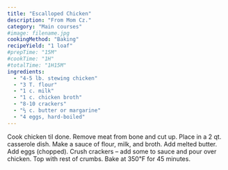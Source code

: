 ```yaml
---
title: "Escalloped Chicken"
description: "From Mom Cz."
category: "Main courses"
#image: filename.jpg
cookingMethod: "Baking"
recipeYield: "1 loaf"
#prepTime: "15M"
#cookTime: "1H"
#totalTime: "1H15M"
ingredients:
  - "4-5 lb. stewing chicken"
  - "3 T. flour"
  - "1 c. milk"
  - "1 c. chicken broth"
  - "8-10 crackers"
  - "⅔ c. butter or margarine"
  - "4 eggs, hard-boiled"
---
```


Cook chicken til done. Remove meat from bone and cut up. Place in a 2 qt. casserole dish.
Make a sauce of flour, milk, and broth.
Add melted butter. Add eggs (chopped). Crush crackers – add some to sauce and pour over chicken.
Top with rest of crumbs.
Bake at 350℉ for 45 minutes.
